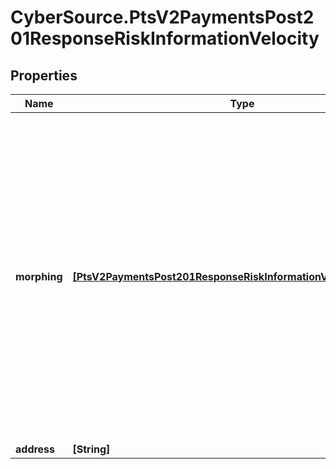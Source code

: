 # CyberSource.PtsV2PaymentsPost201ResponseRiskInformationVelocity

## Properties
Name | Type | Description | Notes
------------ | ------------- | ------------- | -------------
**morphing** | [**[PtsV2PaymentsPost201ResponseRiskInformationVelocityMorphing]**](PtsV2PaymentsPost201ResponseRiskInformationVelocityMorphing.md) | List of information codes triggered by the order. These information codes were generated when you created the order and product velocity rules and are returned so that you can associate them with the rules.  Returned by scoring service.  | [optional] 
**address** | **[String]** |  | [optional] 


